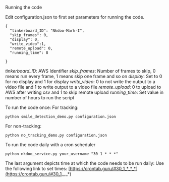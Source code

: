 Running the code


Edit configuration.json to first set parameters for running the code.

```
{
  "tinkerboard_ID": "Nkdoo-Mark-I",
  "skip_frames": 0,
  "display": 0,
  "write_video":1,
  "remote_upload": 0,
  "running_time": 8

}
```

*tinkerboard_ID*: AWS Identifier
*skip_frames*: Number of frames to skip, 0 means run every frame, 1 means skip one frame and so on
*display*: Set to 0 for no display and 1 for display
*write_video*: 0 to not write the output to a video file and 1 to write output to a video file
*remote_upload*: 0 to upload to AWS after writing csv and 1 to skip remote upload
*running_time*: Set value in number of hours to run the script




To run the code once:
For tracking:
```
python smile_detection_demo.py configuration.json
```

For non-tracking:
```
python no_tracking_demo.py configuration.json
```

To run the code daily with a cron scheduler
```
python nkdoo_service.py your_username "30 1 * * *"
```

The last argument depicts time at which the code needs to be run daily: Use the following link to set times: [https://crontab.guru/#30_1_*_*_*](https://crontab.guru/#30_1_*_*_*)
